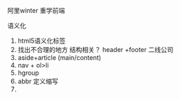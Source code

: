 阿里winter 重学前端

语义化
1. html5语义化标签
2. 找出不合理的地方
  结构相关？
  header +footer 二线公司
  1. aside+article  (main/content)
  2. nav + ol>li
  3. hgroup 
  4. abbr  定义缩写
  5. 